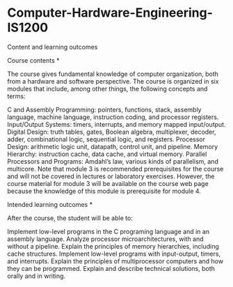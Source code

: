 # Computer-Hardware-Engineering-IS1200

Content and learning outcomes

Course contents *

The course gives fundamental knowledge of computer organization, both from a hardware and software perspective. The course is organized in six modules that include, among other things, the following concepts and terms:

C and Assembly Programming: pointers, functions, stack, assembly language, machine language, instruction coding, and processor registers.
Input/Output Systems: timers, interrupts, and memory mapped input/output.
Digital Design: truth tables, gates, Boolean algebra, multiplexer, decoder, adder, combinational logic, sequential logic, and registers.
Processor Design: arithmetic logic unit, datapath, control unit, and pipeline.
Memory Hierarchy: instruction cache, data cache, and virtual memory.
Parallel Processors and Programs: Amdahl’s law, various kinds of parallelism, and multicore.
Note that module 3 is recommended prerequisites for the course and will not be covered in lectures or laboratory exercises. However, the course material for module 3 will be available on the course web page because the knowledge of this module is prerequisite for module 4.

Intended learning outcomes *

After the course, the student will be able to:

Implement low-level programs in the C programing language and in an assembly language.
Analyze processor microarchitectures, with and without a pipeline.
Explain the principles of memory hierarchies, including cache structures.
Implement low-level programs with input-output, timers, and interrupts.
Explain the principles of multiprocessor computers and how they can be programmed.
Explain and describe technical solutions, both orally and in writing.    

